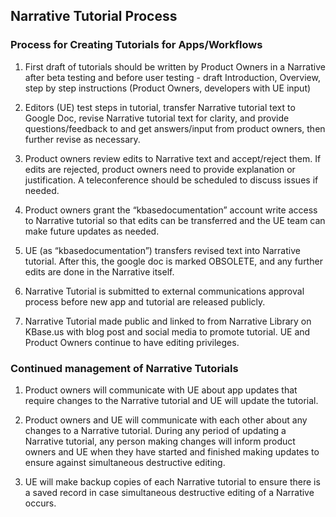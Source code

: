 ## Narrative Tutorial Process

### Process for Creating Tutorials for Apps/Workflows
1) First draft of tutorials should be written by Product Owners in a Narrative after beta testing and before user testing - draft Introduction, Overview, step by step instructions (Product Owners, developers with UE input)

2) Editors (UE) test steps in tutorial, transfer Narrative tutorial text to Google Doc, revise Narrative tutorial text for clarity, and provide questions/feedback to and get answers/input from product owners, then further revise as necessary.

3) Product owners review edits to Narrative text and accept/reject them. If edits are rejected, product owners need to provide explanation or justification. A teleconference should be scheduled to discuss issues if needed.

4) Product owners grant the “kbasedocumentation” account write access to Narrative tutorial so that edits can be transferred and the UE team can make future updates as needed.

5) UE (as “kbasedocumentation”) transfers revised text into Narrative tutorial. After this, the google doc is marked OBSOLETE, and any further edits are done in the Narrative itself.

6) Narrative Tutorial is submitted to external communications approval process before new app and tutorial are released publicly.

7) Narrative Tutorial made public and linked to from Narrative Library on KBase.us with blog post and social media to promote tutorial. UE and Product Owners continue to have editing privileges.

### Continued management of Narrative Tutorials

1) Product owners will communicate with UE about app updates that require changes to the Narrative tutorial and UE will update the tutorial. 

2) Product owners and UE will communicate with each other about any changes to a Narrative tutorial. During any period of updating a Narrative tutorial, any person making changes will inform product owners and UE when they have started and finished making updates to ensure against simultaneous destructive editing.

3) UE will make backup copies of each Narrative tutorial to ensure there is a saved record in case simultaneous destructive editing of a Narrative occurs. 
